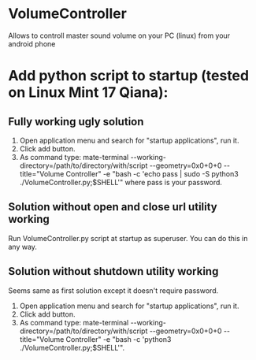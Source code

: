 # VolumeController
Allows to controll master sound volume on your PC (linux) from your android phone

# Add python script to startup (tested on Linux Mint 17 Qiana):

## Fully working ugly solution
1. Open application menu and search for "startup  applications", run it.
2. Click add button.
3. As command type: mate-terminal --working-directory=/path/to/directory/with/script --geometry=0x0+0+0 --title="Volume Controller" -e "bash -c 'echo pass | sudo -S python3 ./VolumeController.py;$SHELL'" where pass is your password.

## Solution without open and close url utility working
Run VolumeController.py script at startup as superuser. You can do this in any way.

## Solution without shutdown utility working
Seems same as first solution except it doesn't require password.
1. Open application menu and search for "startup  applications", run it.
2. Click add button.
3. As command type: mate-terminal --working-directory=/path/to/directory/with/script --geometry=0x0+0+0 --title="Volume Controller" -e "bash -c 'python3 ./VolumeController.py;$SHELL'".
